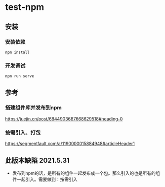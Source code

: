 # test-npm

## 安装
### 安装依赖
```
npm install
```

### 开发调试
```
npm run serve
```

## 参考
### 搭建组件库并发布到npm
https://juejin.cn/post/6844903687668629518#heading-0

### 按需引入、打包
https://segmentfault.com/a/1190000015884948#articleHeader1

## 此版本缺陷 2021.5.31
- 发布到npm的话，是所有的组件一起发布成一个包。那么引入的也是所有的组件一起引入。需要做到：按需引入